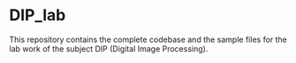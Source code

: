 # DIP_lab
This repository contains the complete codebase and the sample files for the lab work of the subject DIP (Digital Image Processing).
